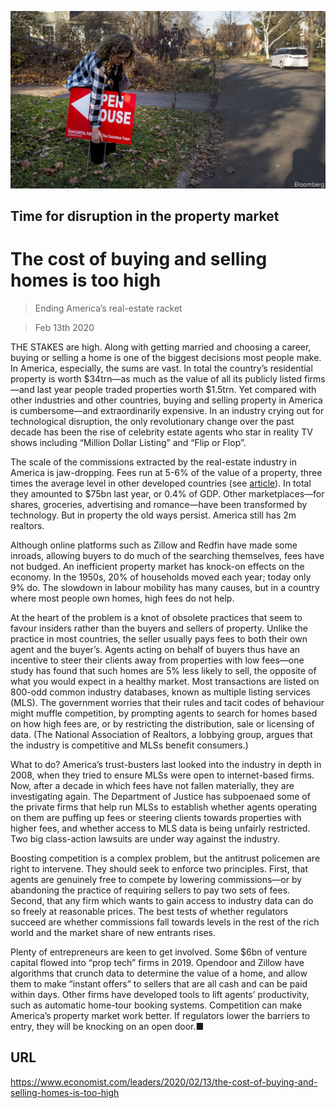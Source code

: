 ![](./images/20200215_LDP503.jpg)

## Time for disruption in the property market

# The cost of buying and selling homes is too high

> Ending America’s real-estate racket

> Feb 13th 2020

THE STAKES are high. Along with getting married and choosing a career, buying or selling a home is one of the biggest decisions most people make. In America, especially, the sums are vast. In total the country’s residential property is worth $34trn—as much as the value of all its publicly listed firms—and last year people traded properties worth $1.5trn. Yet compared with other industries and other countries, buying and selling property in America is cumbersome—and extraordinarily expensive. In an industry crying out for technological disruption, the only revolutionary change over the past decade has been the rise of celebrity estate agents who star in reality TV shows including “Million Dollar Listing” and “Flip or Flop”.

The scale of the commissions extracted by the real-estate industry in America is jaw-dropping. Fees run at 5-6% of the value of a property, three times the average level in other developed countries (see [article](https://www.economist.com//finance-and-economics/2020/02/15/technology-is-poised-to-upend-americas-property-market)). In total they amounted to $75bn last year, or 0.4% of GDP. Other marketplaces—for shares, groceries, advertising and romance—have been transformed by technology. But in property the old ways persist. America still has 2m realtors.

Although online platforms such as Zillow and Redfin have made some inroads, allowing buyers to do much of the searching themselves, fees have not budged. An inefficient property market has knock-on effects on the economy. In the 1950s, 20% of households moved each year; today only 9% do. The slowdown in labour mobility has many causes, but in a country where most people own homes, high fees do not help.

At the heart of the problem is a knot of obsolete practices that seem to favour insiders rather than the buyers and sellers of property. Unlike the practice in most countries, the seller usually pays fees to both their own agent and the buyer’s. Agents acting on behalf of buyers thus have an incentive to steer their clients away from properties with low fees—one study has found that such homes are 5% less likely to sell, the opposite of what you would expect in a healthy market. Most transactions are listed on 800-odd common industry databases, known as multiple listing services (MLS). The government worries that their rules and tacit codes of behaviour might muffle competition, by prompting agents to search for homes based on how high fees are, or by restricting the distribution, sale or licensing of data. (The National Association of Realtors, a lobbying group, argues that the industry is competitive and MLSs benefit consumers.)

What to do? America’s trust-busters last looked into the industry in depth in 2008, when they tried to ensure MLSs were open to internet-based firms. Now, after a decade in which fees have not fallen materially, they are investigating again. The Department of Justice has subpoenaed some of the private firms that help run MLSs to establish whether agents operating on them are puffing up fees or steering clients towards properties with higher fees, and whether access to MLS data is being unfairly restricted. Two big class-action lawsuits are under way against the industry.

Boosting competition is a complex problem, but the antitrust policemen are right to intervene. They should seek to enforce two principles. First, that agents are genuinely free to compete by lowering commissions—or by abandoning the practice of requiring sellers to pay two sets of fees. Second, that any firm which wants to gain access to industry data can do so freely at reasonable prices. The best tests of whether regulators succeed are whether commissions fall towards levels in the rest of the rich world and the market share of new entrants rises.

Plenty of entrepreneurs are keen to get involved. Some $6bn of venture capital flowed into “prop tech” firms in 2019. Opendoor and Zillow have algorithms that crunch data to determine the value of a home, and allow them to make “instant offers” to sellers that are all cash and can be paid within days. Other firms have developed tools to lift agents’ productivity, such as automatic home-tour booking systems. Competition can make America’s property market work better. If regulators lower the barriers to entry, they will be knocking on an open door.■

## URL

https://www.economist.com/leaders/2020/02/13/the-cost-of-buying-and-selling-homes-is-too-high
